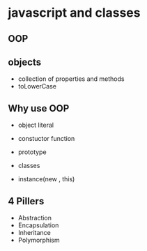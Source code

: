 # javascript and classes 

## OOP

## objects
- collection of properties and methods
- toLowerCase

## Why use OOP
- object literal

- constuctor function
- prototype
- classes
- instance(new , this)

## 4 Pillers


- Abstraction 
- Encapsulation
- Inheritance
- Polymorphism

